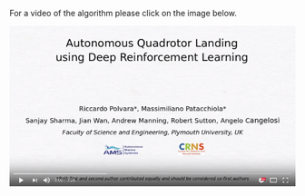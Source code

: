 For a video of the algorithm please click on the image below.

[![Autonomous Quadrotor Landing using Deep Reinforcement Learning](./img.png)](https://www.youtube.com/watch?v=21_yZmwc8y8 "Autonomous Quadrotor Landing using Deep Reinforcement Learning")
